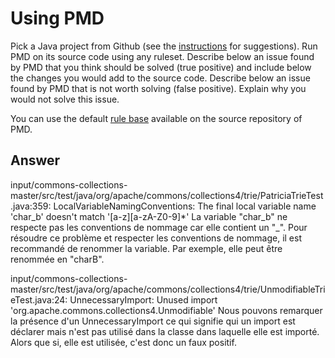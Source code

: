 # Using PMD

Pick a Java project from Github (see the [instructions](../sujet.md) for suggestions). Run PMD on its source code using any ruleset. Describe below an issue found by PMD that you think should be solved (true positive) and include below the changes you would add to the source code. Describe below an issue found by PMD that is not worth solving (false positive). Explain why you would not solve this issue.

You can use the default [rule base](https://github.com/pmd/pmd/blob/master/pmd-java/src/main/resources/rulesets/java/quickstart.xml) available on the source repository of PMD.

## Answer

input/commons-collections-master/src/test/java/org/apache/commons/collections4/trie/PatriciaTrieTest.java:359: LocalVariableNamingConventions: The final local variable name 'char_b' doesn't match '[a-z][a-zA-Z0-9]*'
La variable "char_b" ne respecte pas les conventions de nommage car elle contient un "_". Pour résoudre ce problème et respecter les conventions de nommage, il est recommandé de renommer la variable. Par exemple, elle peut être renommée en "charB".

input/commons-collections-master/src/test/java/org/apache/commons/collections4/trie/UnmodifiableTrieTest.java:24: UnnecessaryImport: Unused import 'org.apache.commons.collections4.Unmodifiable'
Nous pouvons remarquer la présence d'un UnnecessaryImport ce qui signifie qui un import est déclarer
mais n'est pas utilisé dans la classe dans laquelle elle est importé. 
Alors que si, elle est utilisée, c'est donc un faux positif.
